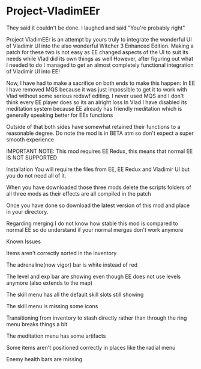 # Project-VladimEEr
They said it couldn't be done. I laughed and said "You're probably right" 

Project VladimEEr is an attempt by yours truly to integrate the wonderful UI of Vladimir UI into the also wonderful Witcher 3 Enhanced Edition.
Making a patch for these two is not easy as EE changed aspects of the UI to suit its needs while Vlad did its own things as well
However, after figuring out what I needed to do I managed to get an almost completely functional integration of Vladimir UI into EE!

Now, I have had to make a sacrifice on both ends to make this happen:
In EE I have removed MQS because it was just impossible to get it to work with Vlad without some serious redswf editing. I never used MQS and I don't think every EE player does so its an alright loss
In Vlad I have disabled its meditation system because EE already has friendly meditation which is generally speaking better for EEs functions

Outside of that both sides have somewhat retained their functions to a reasonable degree. Do note the mod is in BETA atm so don't expect a super smooth experience

IMPORTANT NOTE: This mod requires EE Redux, this means that normal EE IS NOT SUPPORTED

Installation
You will require the files from EE, EE Redux and Vladimir UI but you do not need all of it. 

When you have downloaded those three mods delete the scripts folders of all three mods as their effects are all compiled in the patch

Once you have done so download the latest version of this mod and place in your directory.

Regarding merging I do not know how stable this mod is compared to normal EE so do understand if your normal merges don't work anymore

Known Issues

Items aren't correctly sorted in the inventory

The adrenaline(now vigor) bar is white instead of red

The level and exp bar are showing even though EE does not use levels anymore (also extends to the map)

The skill menu has all the default skill slots still showing

The skill menu is missing some icons

Transitioning from inventory to stash directly rather than through the ring menu breaks things a bit

The meditation menu has some artifacts

Some items aren't positioned correctly in places like the radial menu

Enemy health bars are missing
